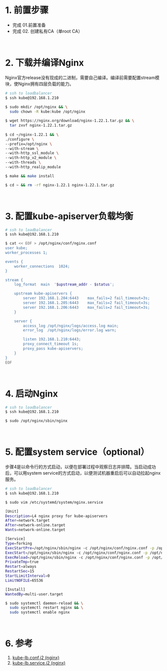 # 1. 前置步骤

- 完成 01.前置准备
- 完成 02. 创建私有CA（单root CA）

&nbsp;

# 2. 下载并编译Nginx

Nginx官方release没有现成的二进制，需要自己编译。编译前需要配置stream模块，使Nginx拥有四层负载的能力。

```bash
# ssh to loadbalancer
$ ssh kube@192.168.1.210

$ sudo mkdir /opt/nginx && \
  sudo chown -R kube:kube /opt/nginx
  
$ wget https://nginx.org/download/nginx-1.22.1.tar.gz && \
  tar zxvf nginx-1.22.1.tar.gz
 
$ cd ~/nginx-1.22.1 && \
./configure \
--prefix=/opt/nginx \
--with-stream \
--with-http_ssl_module \
--with-http_v2_module \
--with-threads \
--with-http_realip_module

$ make && make install

$ cd ~ && rm -rf nginx-1.22.1 nginx-1.22.1.tar.gz
```

&nbsp;

# 3. 配置kube-apiserver负载均衡

```bash
# ssh to loadbalancer
$ ssh kube@192.168.1.210

$ cat << EOF > /opt/nginx/conf/nginx.conf
user kube;
worker_processes 1;

events {
    worker_connections  1024;
}

stream {
    log_format  main  '$upstream_addr - $status';

    upstream kube-apiservers {
        server 192.168.1.204:6443    max_fails=2 fail_timeout=3s;
        server 192.168.1.205:6443    max_fails=2 fail_timeout=3s;
        server 192.168.1.206:6443    max_fails=2 fail_timeout=3s;
    }

    server {
        access_log /opt/nginx/logs/access.log main;
        error_log  /opt/nginx/logs/error.log warn;

        listen 192.168.1.210:6443;
        proxy_connect_timeout 1s;
        proxy_pass kube-apiservers;
    }
}
EOF
```

&nbsp;

# 4. 启动Nginx

```bash
# ssh to loadbalancer
$ ssh kube@192.168.1.210

$ sudo /opt/nginx/sbin/nginx
```

&nbsp;

# 5. 配置system service（optional）

步骤4是以命令行的方式启动，以便在部署过程中观察日志并排障。当启动成功后，可以用system service的方式启动，以便测试机器重启后可以自动拉起nginx服务。

```bash
# ssh to loadbalancer
$ ssh kube@192.168.1.210

$ sudo vim /etc/systemd/system/nginx.service
```

```bash
[Unit]
Description=L4 nginx proxy for kube-apiservers
After=network.target
After=network-online.target
Wants=network-online.target

[Service]
Type=forking
ExecStartPre=/opt/nginx/sbin/nginx -c /opt/nginx/conf/nginx.conf -p /opt/nginx -t
ExecStart=/opt/nginx/sbin/nginx -c /opt/nginx/conf/nginx.conf -p /opt/nginx
ExecReload=/opt/nginx/sbin/nginx -c /opt/nginx/conf/nginx.conf -p /opt/nginx -s reload
PrivateTmp=true
Restart=always
RestartSec=15
StartLimitInterval=0
LimitNOFILE=65536

[Install]
WantedBy=multi-user.target
```

```bash
$ sudo systemctl daemon-reload && \
  sudo systemctl restart nginx && \
  sudo systemctl enable nginx
```

&nbsp;

# 6. 参考

1. [kube-lb.conf.j2 (nginx)](https://github.com/easzlab/kubeasz/blob/master/roles/kube-lb/templates/kube-lb.conf.j2)
2. [kube-lb.service.j2 (nginx)](https://github.com/easzlab/kubeasz/blob/master/roles/kube-lb/templates/kube-lb.conf.j2)
